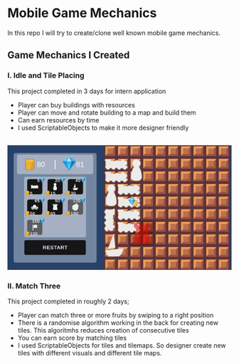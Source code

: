 # Mobile Game Mechanics
In this repo I will try to create/clone well known mobile game mechanics.

## Game Mechanics I Created
### **I. Idle and Tile Placing**
This project completed in 3 days for intern application
- Player can buy buildings with resources
- Player can move and rotate building to a map and build them
- Can earn resources by time
- I used ScriptableObjects to make it more designer friendly
<br>

<img src="./img-gif/idle-gameplay.gif" alt="">  

<br>


### **II. Match Three**
This project completed in roughly 2 days;
- Player can match three or more fruits by swiping to a right position
- There is a randomise algorithm working in the back for creating new tiles. This algoritmhs reduces creation of consecutive tiles
- You can earn score by matching tiles
- I used ScriptableObjects for tiles and tilemaps. So designer create new tiles with different visuals and different tile maps.
<img src="./img-gif/match-three-gameplay.gif" alt="">  